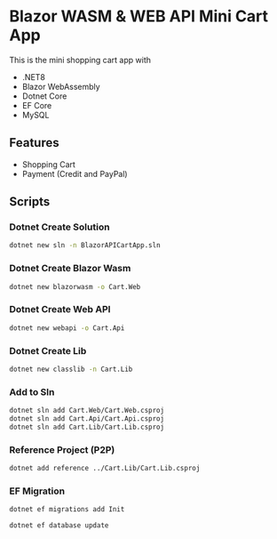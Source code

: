 # Blazor WASM & WEB API Mini Cart App

This is the mini shopping cart app with

- .NET8
- Blazor WebAssembly
- Dotnet Core
- EF Core
- MySQL

## Features

- Shopping Cart
- Payment (Credit and PayPal)

## Scripts

### Dotnet Create Solution

```bash
dotnet new sln -n BlazorAPICartApp.sln
```

### Dotnet Create Blazor Wasm

```bash
dotnet new blazorwasm -o Cart.Web
```

### Dotnet Create Web API

```bash
dotnet new webapi -o Cart.Api
```

### Dotnet Create Lib

```bash
dotnet new classlib -n Cart.Lib
```

### Add to Sln

```bash
dotnet sln add Cart.Web/Cart.Web.csproj
dotnet sln add Cart.Api/Cart.Api.csproj
dotnet sln add Cart.Lib/Cart.Lib.csproj
```

### Reference Project (P2P)

```bash
dotnet add reference ../Cart.Lib/Cart.Lib.csproj
```

### EF Migration

```bash
dotnet ef migrations add Init
```

```bash
dotnet ef database update
```